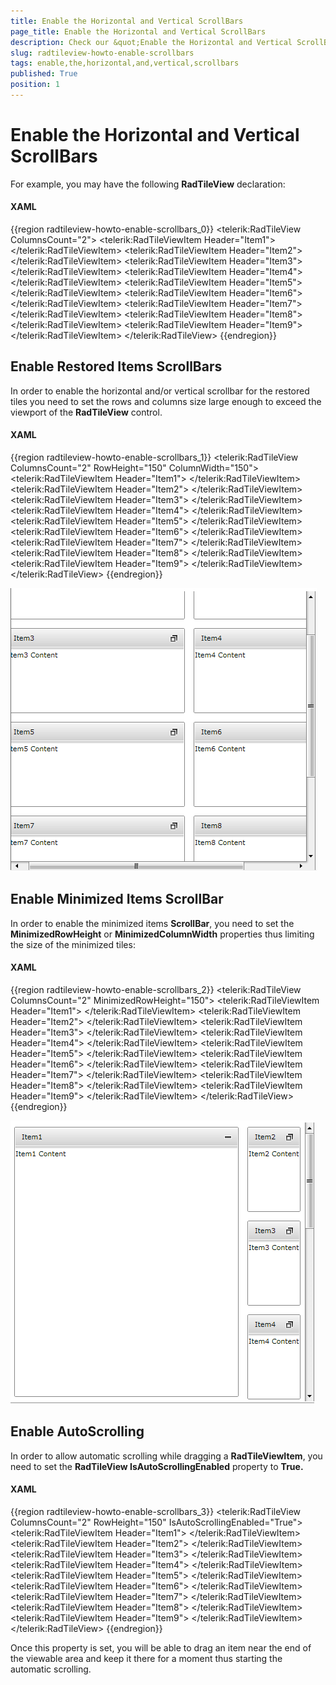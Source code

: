 ```yaml
---
title: Enable the Horizontal and Vertical ScrollBars
page_title: Enable the Horizontal and Vertical ScrollBars
description: Check our &quot;Enable the Horizontal and Vertical ScrollBars&quot; documentation article for the RadTileView {{ site.framework_name }} control.
slug: radtileview-howto-enable-scrollbars
tags: enable,the,horizontal,and,vertical,scrollbars
published: True
position: 1
---
```


# Enable the Horizontal and Vertical ScrollBars

For example, you may have the following __RadTileView__ declaration:

#### __XAML__

{{region radtileview-howto-enable-scrollbars_0}}
	<telerik:RadTileView ColumnsCount="2">
	    <telerik:RadTileViewItem Header="Item1">
	        <TextBlock Text="Item1 Content" />
	    </telerik:RadTileViewItem>
	    <telerik:RadTileViewItem Header="Item2">
	        <TextBlock Text="Item2 Content" />
	    </telerik:RadTileViewItem>
	    <telerik:RadTileViewItem Header="Item3">
	        <TextBlock Text="Item3 Content" />
	    </telerik:RadTileViewItem>
	    <telerik:RadTileViewItem Header="Item4">
	        <TextBlock Text="Item4 Content" />
	    </telerik:RadTileViewItem>
	    <telerik:RadTileViewItem Header="Item5">
	        <TextBlock Text="Item5 Content" />
	    </telerik:RadTileViewItem>
	    <telerik:RadTileViewItem Header="Item6">
	        <TextBlock Text="Item6 Content" />
	    </telerik:RadTileViewItem>
	    <telerik:RadTileViewItem Header="Item7">
	        <TextBlock Text="Item7 Content" />
	    </telerik:RadTileViewItem>
	    <telerik:RadTileViewItem Header="Item8">
	        <TextBlock Text="Item8 Content" />
	    </telerik:RadTileViewItem>
	    <telerik:RadTileViewItem Header="Item9">
	        <TextBlock Text="Item9 Content" />
	    </telerik:RadTileViewItem>
	</telerik:RadTileView>
{{endregion}}

## Enable Restored Items ScrollBars

In order to enable the horizontal and/or vertical scrollbar for the restored tiles you need to set the rows and columns size large enough to exceed the viewport of the __RadTileView__ control.

#### __XAML__

{{region radtileview-howto-enable-scrollbars_1}}
	<telerik:RadTileView ColumnsCount="2" RowHeight="150" ColumnWidth="150">
	    <telerik:RadTileViewItem Header="Item1">
	        <TextBlock Text="Item1 Content" />
	    </telerik:RadTileViewItem>
	    <telerik:RadTileViewItem Header="Item2">
	        <TextBlock Text="Item2 Content" />
	    </telerik:RadTileViewItem>
	    <telerik:RadTileViewItem Header="Item3">
	        <TextBlock Text="Item3 Content" />
	    </telerik:RadTileViewItem>
	    <telerik:RadTileViewItem Header="Item4">
	        <TextBlock Text="Item4 Content" />
	    </telerik:RadTileViewItem>
	    <telerik:RadTileViewItem Header="Item5">
	        <TextBlock Text="Item5 Content" />
	    </telerik:RadTileViewItem>
	    <telerik:RadTileViewItem Header="Item6">
	        <TextBlock Text="Item6 Content" />
	    </telerik:RadTileViewItem>
	    <telerik:RadTileViewItem Header="Item7">
	        <TextBlock Text="Item7 Content" />
	    </telerik:RadTileViewItem>
	    <telerik:RadTileViewItem Header="Item8">
	        <TextBlock Text="Item8 Content" />
	    </telerik:RadTileViewItem>
	    <telerik:RadTileViewItem Header="Item9">
	        <TextBlock Text="Item9 Content" />
	    </telerik:RadTileViewItem>
	</telerik:RadTileView>
{{endregion}}

![WPF RadTileView ](images/radtileview_howto_enable_scrollbars.png)

## Enable Minimized Items ScrollBar

In order to enable the minimized items __ScrollBar__, you need to set the __MinimizedRowHeight__ or __MinimizedColumnWidth__ properties thus limiting the size of the minimized tiles:

#### __XAML__

{{region radtileview-howto-enable-scrollbars_2}}
	<telerik:RadTileView ColumnsCount="2" MinimizedRowHeight="150">
	    <telerik:RadTileViewItem Header="Item1">
	        <TextBlock Text="Item1 Content" />
	    </telerik:RadTileViewItem>
	    <telerik:RadTileViewItem Header="Item2">
	        <TextBlock Text="Item2 Content" />
	    </telerik:RadTileViewItem>
	    <telerik:RadTileViewItem Header="Item3">
	        <TextBlock Text="Item3 Content" />
	    </telerik:RadTileViewItem>
	    <telerik:RadTileViewItem Header="Item4">
	        <TextBlock Text="Item4 Content" />
	    </telerik:RadTileViewItem>
	    <telerik:RadTileViewItem Header="Item5">
	        <TextBlock Text="Item5 Content" />
	    </telerik:RadTileViewItem>
	    <telerik:RadTileViewItem Header="Item6">
	        <TextBlock Text="Item6 Content" />
	    </telerik:RadTileViewItem>
	    <telerik:RadTileViewItem Header="Item7">
	        <TextBlock Text="Item7 Content" />
	    </telerik:RadTileViewItem>
	    <telerik:RadTileViewItem Header="Item8">
	        <TextBlock Text="Item8 Content" />
	    </telerik:RadTileViewItem>
	    <telerik:RadTileViewItem Header="Item9">
	        <TextBlock Text="Item9 Content" />
	    </telerik:RadTileViewItem>
	</telerik:RadTileView>
{{endregion}}

![WPF RadTileView ](images/radtileview_howto_enable_minimized_scrollbar.png)

## Enable AutoScrolling

In order to allow automatic scrolling while dragging a __RadTileViewItem__, you need to set the __RadTileView IsAutoScrollingEnabled__ property to __True.__

#### __XAML__

{{region radtileview-howto-enable-scrollbars_3}}
	<telerik:RadTileView ColumnsCount="2" RowHeight="150" IsAutoScrollingEnabled="True">
	    <telerik:RadTileViewItem Header="Item1">
	        <TextBlock Text="Item1 Content" />
	    </telerik:RadTileViewItem>
	    <telerik:RadTileViewItem Header="Item2">
	        <TextBlock Text="Item2 Content" />
	    </telerik:RadTileViewItem>
	    <telerik:RadTileViewItem Header="Item3">
	        <TextBlock Text="Item3 Content" />
	    </telerik:RadTileViewItem>
	    <telerik:RadTileViewItem Header="Item4">
	        <TextBlock Text="Item4 Content" />
	    </telerik:RadTileViewItem>
	    <telerik:RadTileViewItem Header="Item5">
	        <TextBlock Text="Item5 Content" />
	    </telerik:RadTileViewItem>
	    <telerik:RadTileViewItem Header="Item6">
	        <TextBlock Text="Item6 Content" />
	    </telerik:RadTileViewItem>
	    <telerik:RadTileViewItem Header="Item7">
	        <TextBlock Text="Item7 Content" />
	    </telerik:RadTileViewItem>
	    <telerik:RadTileViewItem Header="Item8">
	        <TextBlock Text="Item8 Content" />
	    </telerik:RadTileViewItem>
	    <telerik:RadTileViewItem Header="Item9">
	        <TextBlock Text="Item9 Content" />
	    </telerik:RadTileViewItem>
	</telerik:RadTileView>
{{endregion}}

Once this property is set, you will be able to drag an item near the end of the viewable area and keep it there for a moment thus starting the automatic scrolling.